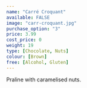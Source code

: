 ```yaml
---
name: "Carré Croquant"
available: FALSE
image: "carr-croquant.jpg"
purchase_option: "3"
price: 3.99
cost_price: 0
weight: 19
type: [Chocolate, Nuts]
colour: [Brown]
free: [Alcohol, Gluten]
---
```

Praline with caramelised nuts.